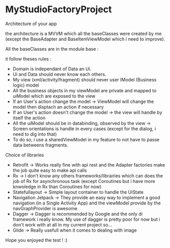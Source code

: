 # MyStudioFactoryProject

Architecture of your app

the architecture is a MVVM which all the baseClasses were created by me (except the BaseAdapter and BaseItemViewModel which i need to improve).

All the baseClasses are in the module base : 

it follow theses rules :

- Domain is independant of Data an Ui.
 - Ui and Data should never know each others.
 - My view (xml/activity/fragment) should never user IModel (Business logic) model
 - All the business objects in my viewModel are private and mapped to uiModel which are exposed to the view
 - If an User's action change the model -> ViewModel will change the model then disptach an action if necessary
 - If an User's action doesn't change the model -> the view will handle by itself the action
 - All the uiModel should be in databinding, observed by the view -> Screen orientations is handle in every cases (except for the dialog, i need to dig into that)
- To do so, i use a sharedViewModel in my feature to not have to passe data betweens fragments.

Choice of libraries

- Retrofit -> Works really fine with api rest and the Adapter factories make the job quite easy to make api calls
- Rx -> I don't know any others frameworks/librairies which can does the job of Rx for asynchronous task (except Coroutines but i have more knwoledge in Rx than Coroutines for now)
 - Statefullayout -> Simple layout container to handle the UiState
- Navigation Jetpack -> They provide an easy way to implement a good navigation (in a Single Activity App) and the viewModel provide by the navGraphProvider is awesome
- Dagger -> Dagger is recommended by Google and the only di framework i really know. My use of dagger is pretty poor for now but i don't work with at all in my current project so...
- Glide -> Really usefull when it comes to dealing with image

Hope you enjoyed the test ! :)
